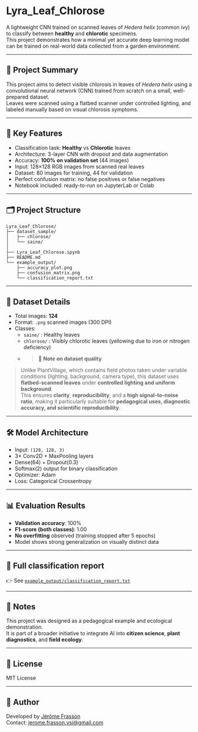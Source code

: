 
# Lyra_Leaf_Chlorose

A lightweight CNN trained on scanned leaves of *Hedera helix* (common ivy) to classify between **healthy** and **chlorotic** specimens.  
This project demonstrates how a minimal yet accurate deep learning model can be trained on real-world data collected from a garden environment.

---

## 🌿 Project Summary

This project aims to detect visible chlorosis in leaves of *Hedera helix* using a convolutional neural network (CNN) trained from scratch on a small, well-prepared dataset.  
Leaves were scanned using a flatbed scanner under controlled lighting, and labeled manually based on visual chlorosis symptoms.

---

## 🧠 Key Features

- Classification task: **Healthy** vs **Chlorotic** leaves
- Architecture: 3-layer CNN with dropout and data augmentation
- Accuracy: **100% on validation set** (44 images)
- Input: 128×128 RGB images from scanned real leaves
- Dataset: 80 images for training, 44 for validation
- Perfect confusion matrix: no false positives or false negatives
- Notebook included: ready-to-run on JupyterLab or Colab

---

## 🗂️ Project Structure

```
Lyra_Leaf_Chlorose/
├── dataset_sample/
│   ├── chlorose/
│   └── saine/
│   
├── Lyra_Leaf_Chlorose.ipynb
├── README.md
└── example_output/
    ├── accuracy_plot.png
    ├── confusion_matrix.png
    └── classification_report.txt
```

---

## 🔬 Dataset Details

- Total images: **124**  
- Format: `.png` scanned images (300 DPI)  
- Classes:
  - `saine/` : Healthy leaves
  - `chlorose/` : Visibly chlorotic leaves (yellowing due to iron or nitrogen deficiency)
  - > 📝 **Note on dataset quality**  
> Unlike PlantVillage, which contains field photos taken under variable conditions (lighting, background, camera type), this dataset uses **flatbed-scanned leaves** under **controlled lighting and uniform background**.  
> This ensures **clarity**, **reproducibility**, and a **high signal-to-noise ratio**, making it particularly suitable for **pedagogical uses, diagnostic accuracy, and scientific reproducibility**.

---

## 🛠️ Model Architecture

- Input: `(128, 128, 3)`
- 3× Conv2D + MaxPooling layers
- Dense(64) + Dropout(0.3)
- Softmax(2) output for binary classification
- Optimizer: Adam
- Loss: Categorical Crossentropy

---

## 📊 Evaluation Results

- **Validation accuracy**: 100%
- **F1-score (both classes)**: 1.00
- **No overfitting** observed (training stopped after 5 epochs)
- Model shows strong generalization on visually distinct data

---

## 📑 Full classification report

👉 See [`example_output/classification_report.txt`](example_output/classification_report.txt)

---

## 🧪 Notes

This project was designed as a pedagogical example and ecological demonstration.  
It is part of a broader initiative to integrate AI into **citizen science**, **plant diagnostics**, and **field ecology**.

---

## 📘 License

MIT License

---

## 🤖 Author

Developed by [Jérôme Frasson](https://github.com/Jerome-openclassroom)  
Contact: jerome.frasson.vsi@gmail.com  
